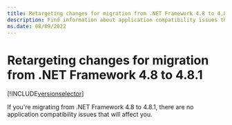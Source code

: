 ```yaml
---
title: Retargeting changes for migration from .NET Framework 4.8 to 4.8.1
description: Find information about application compatibility issues that might affect your app when migrating from .NET Framework 4.8 to 4.8.1.
ms.date: 08/09/2022
---
```


# Retargeting changes for migration from .NET Framework 4.8 to 4.8.1

[!INCLUDE[versionselector](../../../../includes/migration-guide/retargeting/versionselector.md)]

If you're migrating from .NET Framework 4.8 to 4.8.1, there are no application compatibility issues that will affect you.
